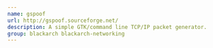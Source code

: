 ```yaml
---
name: gspoof
url: http://gspoof.sourceforge.net/
description: A simple GTK/command line TCP/IP packet generator.
group: blackarch blackarch-networking
---
```

